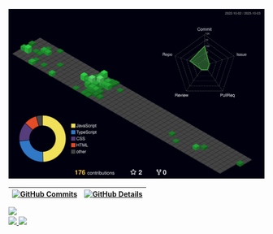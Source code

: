   ![Status](./profile-3d-contrib/profile-night-green.svg)
  

  
 | [![GitHub Commits](http://github-profile-summary-cards.vercel.app/api/cards/productive-time?username=isaac545454&theme=dracula&utcOffset=-3)](https://github.com/vn7n24fzkq/github-profile-summary-cards) | [![GitHub Details](http://github-profile-summary-cards.vercel.app/api/cards/profile-details?username=isaac545454&theme=dracula)](https://github.com/vn7n24fzkq/github-profile-summary-cards) |  
 | ----------- | ----------- |



 <div >
  <a href="https://skillicons.dev"   >
    <img src="https://skillicons.dev/icons?i=git,vscode,javascript,typescript,css,html,react,next,tailwind,nodejs,express,docker,figma,github,jest,materialui,linux,styledcomponents,vercel" />
  </a>
  <br />
  <a href="https://www.linkedin.com/in/gabrielferreiraf/"   >
    <img src="https://skillicons.dev/icons?i=linkedin" />
  </a>
  <a href="https://www.instagram.com/ogabrielfef/"   >
    <img src="https://skillicons.dev/icons?i=instagram" />
  </a>
</div>
